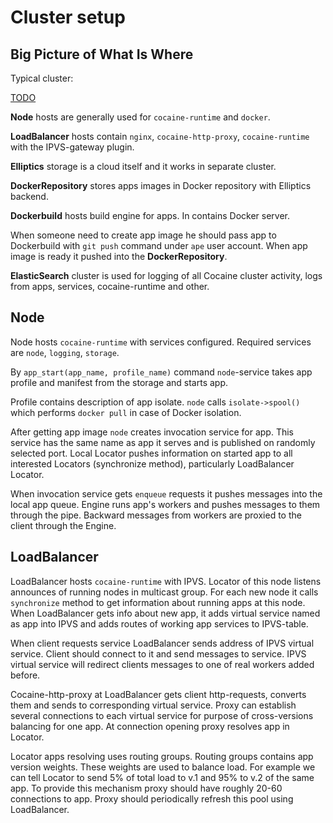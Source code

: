 # Cluster setup

## Big Picture of What Is Where

Typical cluster:

[TODO](scheme)

**Node** hosts are generally used for `cocaine-runtime` and `docker`.


**LoadBalancer** hosts contain `nginx`, `cocaine-http-proxy`, `cocaine-runtime` with the IPVS-gateway plugin.


**Elliptics** storage is a cloud itself and it works in separate cluster.


**DockerRepository** stores apps images in Docker repository with Elliptics backend.


**Dockerbuild** hosts build engine for apps. In contains Docker server. 

When someone need to create app image he should pass app to Dockerbuild with `git push` command under `ape` user account. When app image is ready it pushed into the **DockerRepository**.


**ElasticSearch** cluster is used for logging of all Cocaine cluster activity, logs from apps, services, cocaine-runtime and other.

## Node

Node hosts `cocaine-runtime` with services configured. Required services are `node`, `logging`, `storage`.


By `app_start(app_name, profile_name)` command `node`-service  takes app profile and manifest from the storage and starts app. 

Profile contains description of app isolate. `node` calls `isolate->spool()` which performs `docker pull` in case of Docker isolation. 

After getting app image `node` creates invocation service for app. This service has the same name as app it serves and is published on randomly selected port. Local Locator pushes information on started app to all interested Locators (synchronize method), particularly LoadBalancer Locator.

When invocation service gets `enqueue` requests it pushes messages into the local app queue. Engine runs app's workers and pushes messages to them through the pipe. Backward messages from workers are proxied to the client through the Engine.

## LoadBalancer

LoadBalancer hosts `cocaine-runtime` with IPVS. Locator of this node listens announces of running nodes in multicast group. For each new node it calls `synchronize` method to get information about running apps at this node. When LoadBalancer gets info about new app, it adds virtual service named as app into IPVS and adds routes of working app services to IPVS-table.

When client requests service LoadBalancer sends address of IPVS virtual service. Client should connect to it and send messages to service. IPVS virtual service will redirect clients messages to one of real workers added before.

Cocaine-http-proxy at LoadBalancer gets client http-requests, converts them and sends to corresponding virtual service. Proxy can establish several connections to each virtual service for purpose of cross-versions balancing for one app. At connection opening proxy resolves app in Locator.

Locator apps resolving uses routing groups. Routing groups contains app version weights. These weights are used to balance load. For example we can tell Locator to send 5% of total load to v.1 and 95% to v.2 of the same app.
To provide this mechanism proxy should have roughly 20-60 connections to app. Proxy should periodically refresh this pool using LoadBalancer.
